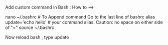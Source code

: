 Add custom command in Bash : How to ==> 

nano ~/.bashrc # To Append command Go to the last line of bashrc
alias update='echo hello' # your command alias. Caution: no space on either side of "="
source ~/.bashrc

Now reload bash , type update

